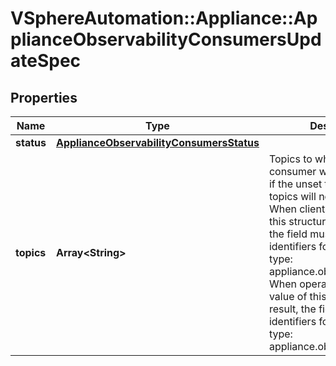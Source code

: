 # VSphereAutomation::Appliance::ApplianceObservabilityConsumersUpdateSpec

## Properties
Name | Type | Description | Notes
------------ | ------------- | ------------- | -------------
**status** | [**ApplianceObservabilityConsumersStatus**](ApplianceObservabilityConsumersStatus.md) |  | [optional] 
**topics** | **Array&lt;String&gt;** | Topics to which the consumer will be subscribed. if the unset then subscribed topics will not be changed. When clients pass a value of this structure as a parameter, the field must contain identifiers for the resource type: appliance.observability.topic. When operations return a value of this structure as a result, the field will contain identifiers for the resource type: appliance.observability.topic. | [optional] 


